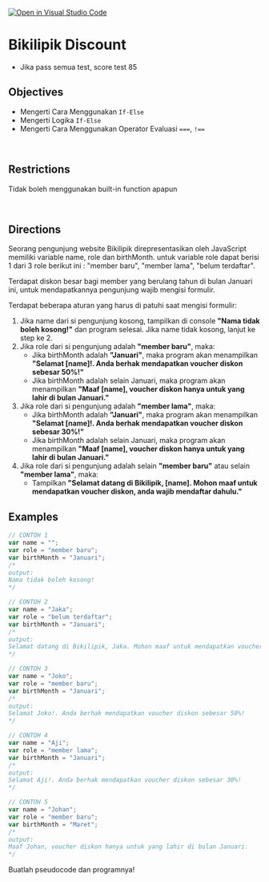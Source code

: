 [![Open in Visual Studio Code](https://classroom.github.com/assets/open-in-vscode-718a45dd9cf7e7f842a935f5ebbe5719a5e09af4491e668f4dbf3b35d5cca122.svg)](https://classroom.github.com/online_ide?assignment_repo_id=14488282&assignment_repo_type=AssignmentRepo)
# Bikilipik Discount

- Jika pass semua test, score test 85

## Objectives

- Mengerti Cara Menggunakan `If-Else`
- Mengerti Logika `If-Else`
- Mengerti Cara Menggunakan Operator Evaluasi `===`, `!==`

<br>

## Restrictions

Tidak boleh menggunakan built-in function apapun

<br>

## Directions

Seorang pengunjung website Bikilipik direpresentasikan oleh JavaScript memiliki variable name, role dan birthMonth. untuk variable role dapat berisi 1 dari 3 role berikut ini : "member baru", "member lama", "belum terdaftar".

Terdapat diskon besar bagi member yang berulang tahun di bulan Januari ini, untuk mendapatkannya pengunjung wajib mengisi formulir.

Terdapat beberapa aturan yang harus di patuhi saat mengisi formulir:

1. Jika name dari si pengunjung kosong, tampilkan di console **"Nama tidak boleh kosong!"** dan program selesai. Jika name tidak kosong, lanjut ke step ke 2.
2. Jika role dari si pengunjung adalah **"member baru"**, maka:
   - Jika birthMonth adalah **"Januari"**, maka program akan menampilkan **"Selamat [name]!. Anda berhak mendapatkan voucher diskon sebesar 50%!"**
   - Jika birthMonth adalah selain Januari, maka program akan menampilkan **"Maaf [name], voucher diskon hanya untuk yang lahir di bulan Januari."**
3. Jika role dari si pengunjung adalah **"member lama"**, maka:
   - Jika birthMonth adalah **"Januari"**, maka program akan menampilkan **"Selamat [name]!. Anda berhak mendapatkan voucher diskon sebesar 30%!"**
   - Jika birthMonth adalah selain Januari, maka program akan menampilkan **"Maaf [name], voucher diskon hanya untuk yang lahir di bulan Januari."**
4. Jika role dari si pengunjung adalah selain **"member baru"** atau selain **"member lama"**, maka:
   - Tampilkan **"Selamat datang di Bikilipik, [name]. Mohon maaf untuk mendapatkan voucher diskon, anda wajib mendaftar dahulu."**

## Examples

```js
// CONTOH 1
var name = "";
var role = "member baru";
var birthMonth = "Januari";
/*
output:
Nama tidak boleh kosong!
*/

// CONTOH 2
var name = "Jaka";
var role = "belum terdaftar";
var birthMonth = "Januari";
/*
output:
Selamat datang di Bikilipik, Jaka. Mohon maaf untuk mendapatkan voucher diskon, anda wajib mendaftar dahulu
*/

// CONTOH 3
var name = "Joko";
var role = "member baru";
var birthMonth = "Januari";
/*
output:
Selamat Joko!. Anda berhak mendapatkan voucher diskon sebesar 50%!
*/

// CONTOH 4
var name = "Aji";
var role = "member lama";
var birthMonth = "Januari";
/*
output:
Selamat Aji!. Anda berhak mendapatkan voucher diskon sebesar 30%!
*/

// CONTOH 5
var name = "Johan";
var role = "member baru";
var birthMonth = "Maret";
/*
output:
Maaf Johan, voucher diskon hanya untuk yang lahir di bulan Januari.
*/
```

Buatlah pseudocode dan programnya!
